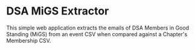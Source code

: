 # DSA MiGS Extractor

This simple web application extracts the emails of DSA Members in Good Standing
(MiGS) from an event CSV when compared against a Chapter's Membership CSV.
